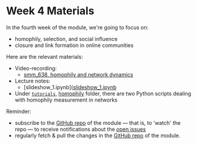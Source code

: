 # Week 4 Materials

In the fourth week of the module, we're going to focus on:

- homophily, selection, and social influence
- closure and link formation in online communities
  
Here are the relevant materials:

- Video-recording:
  - [smm_638, homophily and network dynamics](https://web.microsoftstream.com/video/f5c4504b-de68-413d-a7fd-03e327944f27) 
- Lecture notes:
  - [slideshow_1.ipynb]([slideshow_1.ipynb](https://github.com/simoneSantoni/net-analysis-smm638/blob/fab7aa6bd71b57efcc42fed5f5e6cfac961ce8dd/lectureNotes/week4/slideshow_1.ipynb)
- Under [`tutorials`](https://github.com/simoneSantoni/net-analysis-smm638/blob/59c779bcff1be316f232a7f196bdce73c09b78d4/tutorials/homophily), [homophily](https://github.com/simoneSantoni/net-analysis-smm638/blob/59c779bcff1be316f232a7f196bdce73c09b78d4/tutorials/homophily) folder, there 
  are two Python scripts dealing with homophily measurement in networks

Reminder: 

- subscribe to the [GitHub repo](https://github.com/simoneSantoni/net-analysis-smm638) 
  of the module — that is, to 'watch' the repo — to receive notifications 
  about the [open issues](https://github.com/simoneSantoni/net-analysis-smm638/issues)
- regularly fetch & pull the changes in the [GitHub repo](https://github.com/simoneSantoni/net-analysis-smm638) of the module.
